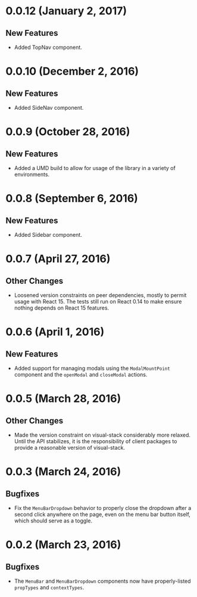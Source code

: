 # 0.0.12 (January 2, 2017)

## New Features

- Added TopNav component.

# 0.0.10 (December 2, 2016)

## New Features

- Added SideNav component.

# 0.0.9 (October 28, 2016)

## New Features

- Added a UMD build to allow for usage of the library in a variety of environments.

# 0.0.8 (September 6, 2016)

## New Features

- Added Sidebar component.

# 0.0.7 (April 27, 2016)

## Other Changes

- Loosened version constraints on peer dependencies, mostly to permit usage with React 15. The tests still run on React 0.14 to make ensure nothing depends on React 15 features.

# 0.0.6 (April 1, 2016)

## New Features

- Added support for managing modals using the `ModalMountPoint` component and the `openModal` and `closeModal` actions.

# 0.0.5 (March 28, 2016)

## Other Changes

- Made the version constraint on visual-stack considerably more relaxed. Until the API stabilizes, it is the responsibility of client packages to provide a reasonable version of visual-stack.

# 0.0.3 (March 24, 2016)

## Bugfixes

- Fix the `MenuBarDropdown` behavior to properly close the dropdown after a second click anywhere on the page, even on the menu bar button itself, which should serve as a toggle.

# 0.0.2 (March 23, 2016)

## Bugfixes

- The `MenuBar` and `MenuBarDropdown` components now have properly-listed `propTypes` and `contextTypes`.
